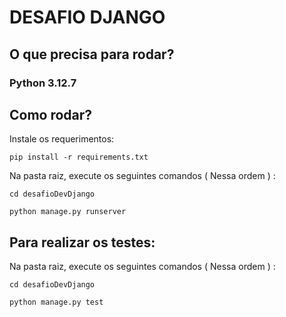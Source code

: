 # DESAFIO DJANGO

## O que precisa para rodar?

### Python 3.12.7

## Como rodar?

Instale os requerimentos:

```
pip install -r requirements.txt
```

Na pasta raiz, execute os seguintes comandos ( Nessa ordem ) :

```
cd desafioDevDjango
```

```
python manage.py runserver
```

## Para realizar os testes:

Na pasta raiz, execute os seguintes comandos ( Nessa ordem ) :

```
cd desafioDevDjango
```

```
python manage.py test
```
